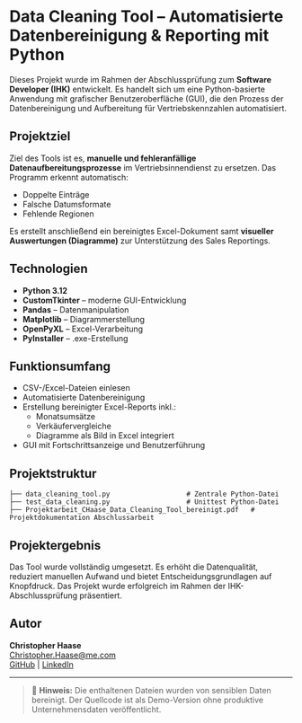 # Data Cleaning Tool – Automatisierte Datenbereinigung & Reporting mit Python

Dieses Projekt wurde im Rahmen der Abschlussprüfung zum **Software Developer (IHK)** entwickelt. Es handelt sich um eine Python-basierte Anwendung mit grafischer Benutzeroberfläche (GUI), die den Prozess der Datenbereinigung und Aufbereitung für Vertriebskennzahlen automatisiert.

## Projektziel

Ziel des Tools ist es, **manuelle und fehleranfällige Datenaufbereitungsprozesse** im Vertriebsinnendienst zu ersetzen. Das Programm erkennt automatisch:

- Doppelte Einträge
- Falsche Datumsformate
- Fehlende Regionen

Es erstellt anschließend ein bereinigtes Excel-Dokument samt **visueller Auswertungen (Diagramme)** zur Unterstützung des Sales Reportings.

## Technologien

- **Python 3.12**
- **CustomTkinter** – moderne GUI-Entwicklung
- **Pandas** – Datenmanipulation
- **Matplotlib** – Diagrammerstellung
- **OpenPyXL** – Excel-Verarbeitung
- **PyInstaller** – .exe-Erstellung

## Funktionsumfang

- CSV-/Excel-Dateien einlesen
- Automatisierte Datenbereinigung
- Erstellung bereinigter Excel-Reports inkl.:
  - Monatsumsätze
  - Verkäufervergleiche
  - Diagramme als Bild in Excel integriert
- GUI mit Fortschrittsanzeige und Benutzerführung

## Projektstruktur

```
├── data_cleaning_tool.py 					# Zentrale Python-Datei
├── test_data_cleaning.py 					# Unittest Python-Datei
├── Projektarbeit_CHaase_Data_Cleaning_Tool_bereinigt.pdf	# Projektdokumentation Abschlussarbeit
```

## Projektergebnis

Das Tool wurde vollständig umgesetzt. Es erhöht die Datenqualität, reduziert manuellen Aufwand und bietet Entscheidungsgrundlagen auf Knopfdruck. Das Projekt wurde erfolgreich im Rahmen der IHK-Abschlussprüfung präsentiert.

## Autor

**Christopher Haase**  
Christopher.Haase@me.com  
[GitHub](https://github.com/chriz85) | [LinkedIn](https://www.linkedin.com/in/christopher-haase-938985129/)

---

> 📌 **Hinweis:** Die enthaltenen Dateien wurden von sensiblen Daten bereinigt. Der Quellcode ist als Demo-Version ohne produktive Unternehmensdaten veröffentlicht.

